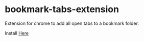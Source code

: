 # bookmark-tabs-extension
Extension for chrome to add all open tabs to a bookmark folder.

Install [Here](https://chrome.google.com/webstore/detail/ojkcpbflgloekahggjbanobpcpmfiija/preview?hl=pt-BR&authuser=1)
